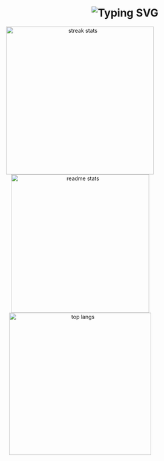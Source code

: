 <h1 align="center">
  &nbsp;&nbsp;&nbsp;&nbsp;&nbsp;&nbsp;&nbsp;&nbsp;&nbsp;&nbsp;&nbsp;&nbsp;&nbsp;&nbsp;&nbsp;&nbsp;&nbsp;&nbsp;&nbsp;&nbsp;&nbsp;&nbsp;&nbsp;&nbsp;&nbsp;&nbsp;&nbsp;&nbsp;&nbsp;&nbsp;&nbsp;&nbsp;&nbsp;&nbsp;&nbsp;
  <img src="https://readme-typing-svg.demolab.com?font=Fira+Code&duration=3000&pause=1000&color=F70000&width=435&lines=Hi+There+%F0%9F%91%8B;I'm+FortNbreak;I+like+computers" alt="Typing SVG" />
</h1>

<div align="center">
    <img width="390" src="https://github-readme-streak-stats.herokuapp.com/?user=FortNbreak&theme=tokyonight&hide_border=true" alt="streak stats" />
    <img width="365" src="https://github-readme-stats.vercel.app/api?username=FortNbreak&theme=tokyonight&show_icons=true&hide_border=true&count_private=true" alt="readme stats" />
    <br/>
    <img width="375" src="https://github-readme-stats.vercel.app/api/top-langs/?username=FortNbreak&theme=tokyonight&show_icons=true&hide_border=true&layout=compact" alt="top langs" />
</div>
